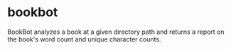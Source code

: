 # bookbot

BookBot analyzes a book at a given directory path and returns a report on the book's word count and unique character counts.